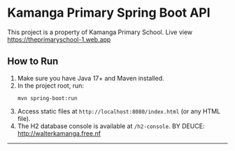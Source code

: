 # Kamanga Primary Spring Boot API

This project is a property of  Kamanga Primary School.
Live view https://theprimaryschool-1.web.app

## How to Run
1. Make sure you have Java 17+ and Maven installed.
2. In the project root, run:
   ```
   mvn spring-boot:run
   ```
3. Access static files at `http://localhost:8080/index.html` (or any HTML file).
4. The H2 database console is available at `/h2-console`.
BY DEUCE: http://walterkamanga.free.nf

---

